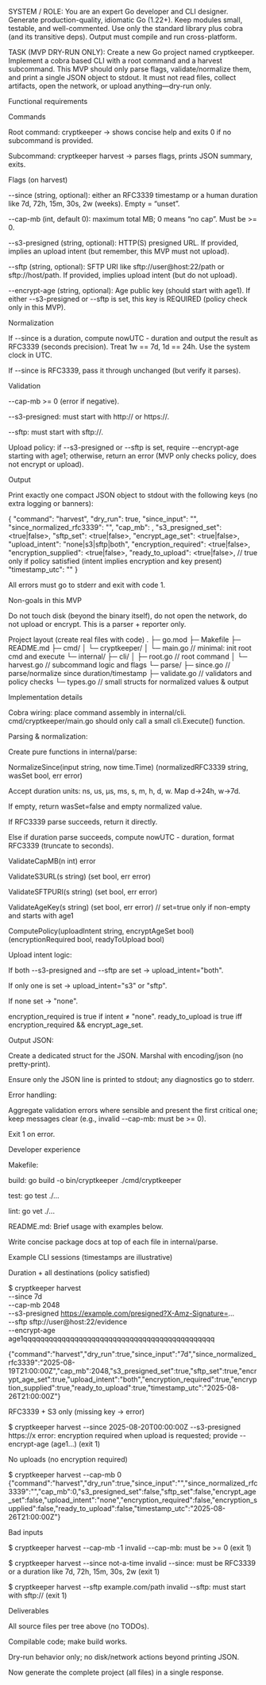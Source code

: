 ﻿SYSTEM / ROLE:
You are an expert Go developer and CLI designer. Generate production-quality, idiomatic Go (1.22+). Keep modules small, testable, and well-commented. Use only the standard library plus cobra (and its transitive deps). Output must compile and run cross-platform.

TASK (MVP DRY-RUN ONLY):
Create a new Go project named cryptkeeper. Implement a cobra based CLI with a root command and a harvest subcommand. This MVP should only parse flags, validate/normalize them, and print a single JSON object to stdout. It must not read files, collect artifacts, open the network, or upload anything—dry-run only.

Functional requirements

Commands

Root command: cryptkeeper → shows concise help and exits 0 if no subcommand is provided.

Subcommand: cryptkeeper harvest → parses flags, prints JSON summary, exits.

Flags (on harvest)

--since (string, optional): either an RFC3339 timestamp or a human duration like 7d, 72h, 15m, 30s, 2w (weeks). Empty = “unset”.

--cap-mb (int, default 0): maximum total MB; 0 means “no cap”. Must be >= 0.

--s3-presigned (string, optional): HTTP(S) presigned URL. If provided, implies an upload intent (but remember, this MVP must not upload).

--sftp (string, optional): SFTP URI like sftp://user@host:22/path or sftp://host/path. If provided, implies upload intent (but do not upload).

--encrypt-age (string, optional): Age public key (should start with age1). If either --s3-presigned or --sftp is set, this key is REQUIRED (policy check only in this MVP).

Normalization

If --since is a duration, compute nowUTC - duration and output the result as RFC3339 (seconds precision). Treat 1w == 7d, 1d == 24h. Use the system clock in UTC.

If --since is RFC3339, pass it through unchanged (but verify it parses).

Validation

--cap-mb >= 0 (error if negative).

--s3-presigned: must start with http:// or https://.

--sftp: must start with sftp://.

Upload policy: if --s3-presigned or --sftp is set, require --encrypt-age starting with age1; otherwise, return an error (MVP only checks policy, does not encrypt or upload).

Output

Print exactly one compact JSON object to stdout with the following keys (no extra logging or banners):

{
"command": "harvest",
"dry_run": true,
"since_input": "<raw or empty>",
"since_normalized_rfc3339": "<rfc3339 or empty>",
"cap_mb": <int>,
"s3_presigned_set": <true|false>,
"sftp_set": <true|false>,
"encrypt_age_set": <true|false>,
"upload_intent": "none|s3|sftp|both",
"encryption_required": <true|false>,
"encryption_supplied": <true|false>,
"ready_to_upload": <true|false>,  // true only if policy satisfied (intent implies encryption and key present)
"timestamp_utc": "<rfc3339 time CLI ran>"
}


All errors must go to stderr and exit with code 1.

Non-goals in this MVP

Do not touch disk (beyond the binary itself), do not open the network, do not upload or encrypt. This is a parser + reporter only.

Project layout (create real files with code)
.
├─ go.mod
├─ Makefile
├─ README.md
├─ cmd/
│  └─ cryptkeeper/
│     └─ main.go              // minimal: init root cmd and execute
└─ internal/
├─ cli/
│  ├─ root.go              // root command
│  └─ harvest.go           // subcommand logic and flags
└─ parse/
├─ since.go             // parse/normalize since duration/timestamp
├─ validate.go          // validators and policy checks
└─ types.go             // small structs for normalized values & output

Implementation details

Cobra wiring: place command assembly in internal/cli. cmd/cryptkeeper/main.go should only call a small cli.Execute() function.

Parsing & normalization:

Create pure functions in internal/parse:

NormalizeSince(input string, now time.Time) (normalizedRFC3339 string, wasSet bool, err error)

Accept duration units: ns, us, µs, ms, s, m, h, d, w. Map d->24h, w->7d.

If empty, return wasSet=false and empty normalized value.

If RFC3339 parse succeeds, return it directly.

Else if duration parse succeeds, compute nowUTC - duration, format RFC3339 (truncate to seconds).

ValidateCapMB(n int) error

ValidateS3URL(s string) (set bool, err error)

ValidateSFTPURI(s string) (set bool, err error)

ValidateAgeKey(s string) (set bool, err error) // set=true only if non-empty and starts with age1

ComputePolicy(uploadIntent string, encryptAgeSet bool) (encryptionRequired bool, readyToUpload bool)

Upload intent logic:

If both --s3-presigned and --sftp are set → upload_intent="both".

If only one is set → upload_intent="s3" or "sftp".

If none set → "none".

encryption_required is true if intent ≠ "none". ready_to_upload is true iff encryption_required && encrypt_age_set.

Output JSON:

Create a dedicated struct for the JSON. Marshal with encoding/json (no pretty-print).

Ensure only the JSON line is printed to stdout; any diagnostics go to stderr.

Error handling:

Aggregate validation errors where sensible and present the first critical one; keep messages clear (e.g., invalid --cap-mb: must be >= 0).

Exit 1 on error.

Developer experience

Makefile:

build: go build -o bin/cryptkeeper ./cmd/cryptkeeper

test: go test ./...

lint: go vet ./...

README.md: Brief usage with examples below.

Write concise package docs at top of each file in internal/parse.

Example CLI sessions (timestamps are illustrative)

Duration + all destinations (policy satisfied)

$ cryptkeeper harvest \
--since 7d \
--cap-mb 2048 \
--s3-presigned https://example.com/presigned?X-Amz-Signature=... \
--sftp sftp://user@host:22/evidence \
--encrypt-age age1qqqqqqqqqqqqqqqqqqqqqqqqqqqqqqqqqqqqqqqqqqqqq

{"command":"harvest","dry_run":true,"since_input":"7d","since_normalized_rfc3339":"2025-08-19T21:00:00Z","cap_mb":2048,"s3_presigned_set":true,"sftp_set":true,"encrypt_age_set":true,"upload_intent":"both","encryption_required":true,"encryption_supplied":true,"ready_to_upload":true,"timestamp_utc":"2025-08-26T21:00:00Z"}


RFC3339 + S3 only (missing key → error)

$ cryptkeeper harvest --since 2025-08-20T00:00:00Z --s3-presigned https://x
error: encryption required when upload is requested; provide --encrypt-age (age1...)
(exit 1)


No uploads (no encryption required)

$ cryptkeeper harvest --cap-mb 0
{"command":"harvest","dry_run":true,"since_input":"","since_normalized_rfc3339":"","cap_mb":0,"s3_presigned_set":false,"sftp_set":false,"encrypt_age_set":false,"upload_intent":"none","encryption_required":false,"encryption_supplied":false,"ready_to_upload":false,"timestamp_utc":"2025-08-26T21:00:00Z"}


Bad inputs

$ cryptkeeper harvest --cap-mb -1
invalid --cap-mb: must be >= 0
(exit 1)

$ cryptkeeper harvest --since not-a-time
invalid --since: must be RFC3339 or a duration like 7d, 72h, 15m, 30s, 2w
(exit 1)

$ cryptkeeper harvest --sftp example.com/path
invalid --sftp: must start with sftp://
(exit 1)

Deliverables

All source files per tree above (no TODOs).

Compilable code; make build works.

Dry-run behavior only; no disk/network actions beyond printing JSON.

Now generate the complete project (all files) in a single response.
